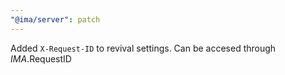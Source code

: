 ```yaml
---
"@ima/server": patch
---
```


Added `X-Request-ID` to revival settings. Can be accesed through $IMA.$RequestID
